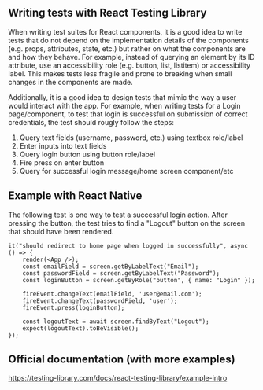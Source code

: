 ## Writing tests with React Testing Library

When writing test suites for React components, it is a good idea to write tests that do not depend on the implementation details of the components (e.g. props, attributes, state, etc.) but rather on what the components are and how they behave. For example, instead of querying an element by its ID attribute, use an accessibility role (e.g. button, list, listitem) or accessibility label. This makes tests less fragile and prone to breaking when small changes in the components are made.

Additionally, it is a good idea to design tests that mimic the way a user would interact with the app. For example, when writing tests for a Login page/component, to test that login is successful on submission of correct credentials, the test should rougly follow the steps:

1. Query text fields (username, password, etc.) using textbox role/label
2. Enter inputs into text fields
3. Query login button using button role/label
4. Fire press on enter button
5. Query for successful login message/home screen component/etc


## Example with React Native

The following test is one way to test a successful login action. After pressing the button, the test tries to find a "Logout" button on the screen that should have been rendered.

```
it("should redirect to home page when logged in successfully", async () => {
	render(<App />);
	const emailField = screen.getByLabelText("Email");
	const passwordField = screen.getByLabelText("Password");
	const loginButton = screen.getByRole("button", { name: "Login" });

	fireEvent.changeText(emailField, 'user@email.com');
	fireEvent.changeText(passwordField, 'user');
	fireEvent.press(loginButton);

	const logoutText = await screen.findByText("Logout");
	expect(logoutText).toBeVisible();
});
```

## Official documentation (with more examples)
https://testing-library.com/docs/react-testing-library/example-intro